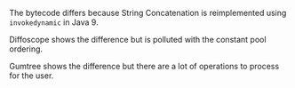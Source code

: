 The bytecode differs because String Concatenation is reimplemented using 
`invokedynamic` in Java 9.

Diffoscope shows the difference but is polluted with the constant pool ordering.

Gumtree shows the difference but there are a lot of operations to process 
for the user.
